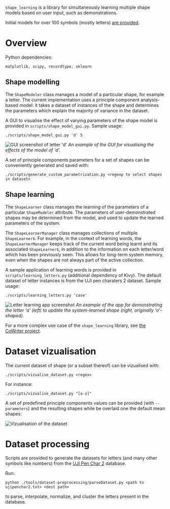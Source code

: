 `shape_learning` is a library for simultaneously learning multiple shape models
based on user input, such as demonstrations.

Initial models for over 100 symbols (mostly letters) [are
provided](https://github.com/chili-epfl/shape_learning/tree/master/share/letter_model_datasets/uji_pen_chars2).

Overview
========

Python dependencies:
```
matplotlib, scipy, recordtype, sklearn
```

Shape modelling
---------------

The `ShapeModeler` class manages a model of a particular shape, for example a
letter. The current implementation uses a principle component analysis-based
model: it takes a dataset of instances of the shape and determines the
parameters which explain the majority of variance in the dataset. 


A GUI to visualise the effect of varying parameters of the shape model is
provided in `scripts/shape_model_gui.py`.  Sample usage:

```
./scripts/shape_model_gui.py 'd' 5
```
![GUI screenshot of letter 'd'](doc/gui_d_params1.png)
*An example of the GUI for visualising the effects of the model of 'd'.*

A set of principle components parameters for a set of shapes can be conveniently
generated and saved with:

```
./scripts/generate_custom_parametrization.py <regexp to select shapes in dataset>
```

Shape learning
--------------

The `ShapeLearner` class manages the learning of the parameters of a particular
`ShapeModeler` attribute. The parameters of user-demonstrated shapes may be
determined from the model, and used to update the learned parameters of the
system.

The `ShapeLearnerManager` class manages collections of multiple `ShapeLearner`s.
For example, in the context of learning words, the `ShapeLearnerManager` keeps
track of the current word being learnt and its associated `ShapeLearner`s, in
addition to the information on each letter/word which has been previously seen.
This allows for long-term system memory, even when the shapes are not always
part of the active collection.

A sample application of learning words is provided in
`scripts/learning_letters.py` (additional dependency of Kivy). The default
dataset of letter instances is from the UJI pen charaters 2 dataset. Sample
usage:

```
./scripts/learning_letters.py 'case'
```

![Letter learning app screenshot](doc/learning_a_demo.png)
*An example of the app for demonstrating the letter 'a' (left) to update the system-learned shape (right, originally 'o'-shaped).*

For a more complex use case of the `shape_learning` library, see [the CoWriter
project](https://github.com/chili-epfl/cowriter_letter_learning).

Dataset vizualisation
=====================

The current dataset of shape (or a subset thereof) can be vizualised with:

```
./scripts/vizualise_dataset.py <regex>
```

For instance:

```
./scripts/vizualise_dataset.py "[a-z]"
```

A set of predefined principle components values can be provided (with
`--parameters`) and the resulting shapes while be overlaid one the default mean
shapes:

![Vizualisation of the dataset](doc/vizu.png)

Dataset processing
==================

Scripts are provided to generate the datasets for letters (and many other
symbols like numbers) from the [UJI Pen Char
2](https://archive.ics.uci.edu/ml/datasets/UJI+Pen+Characters+%28Version+2%29)
database.

Run:

```
python ./tools/dataset-preprocessing/parseDataset.py <path to ujipenchar2.txt> <dest path>
```

to parse, interpolate, normalize, and cluster the letters present in the
database.
